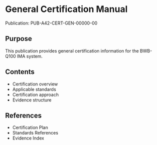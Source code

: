 # General Certification Manual

Publication: PUB-A42-CERT-GEN-00000-00

## Purpose

This publication provides general certification information for the BWB-Q100 IMA system.

## Contents

- Certification overview
- Applicable standards
- Certification approach
- Evidence structure

## References

- Certification Plan
- Standards References
- Evidence Index
